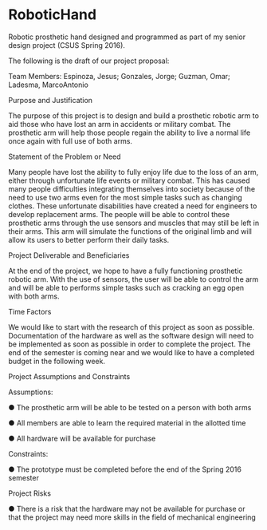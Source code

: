 # RoboticHand
Robotic prosthetic hand designed and programmed as part of my senior design project (CSUS Spring 2016).

The following is the draft of our project proposal:

Team Members:
Espinoza, Jesus; Gonzales, Jorge; Guzman, Omar; Ladesma, MarcoAntonio

Purpose and Justification

The purpose of this project is to design and build a prosthetic robotic arm to aid those who have lost an arm in accidents or military combat. The prosthetic arm will help those people regain the ability to live a normal life once again with full use of both arms.

Statement of the Problem or Need

Many people have lost the ability to fully enjoy life due to the loss of an arm, either through unfortunate life events or military combat. This has caused many people difficulties integrating themselves into society because of the need to use two arms even for the most simple tasks such as changing clothes. These unfortunate disabilities have created a need for engineers to develop replacement arms. The people will be able to control these prosthetic arms through the use sensors and muscles that may still be left in their arms. This arm will simulate the functions of the original limb and will allow its users to better perform their daily tasks.

Project Deliverable and Beneficiaries

At the end of the project, we hope to have a fully functioning prosthetic robotic arm. With the use of sensors, the user will be able to control the arm and will be able to performs simple tasks such as cracking an egg open with both arms.

Time Factors

We would like to start with the research of this project as soon as possible. Documentation of the hardware as well as the software design will need to be implemented as soon as possible in order to complete the project. The end of the semester is coming near and we would like to have a completed budget in the following week.

Project Assumptions and Constraints

Assumptions:

●	The prosthetic arm will be able to be tested on a person with both arms

●	All members are able to learn the required material in the allotted time

●	All hardware will be available for purchase

Constraints:

●	The prototype must be completed before the end of the Spring 2016 semester

Project Risks

●	There is a risk that the hardware may not be available for purchase or that the project may need more skills in the field of mechanical engineering


